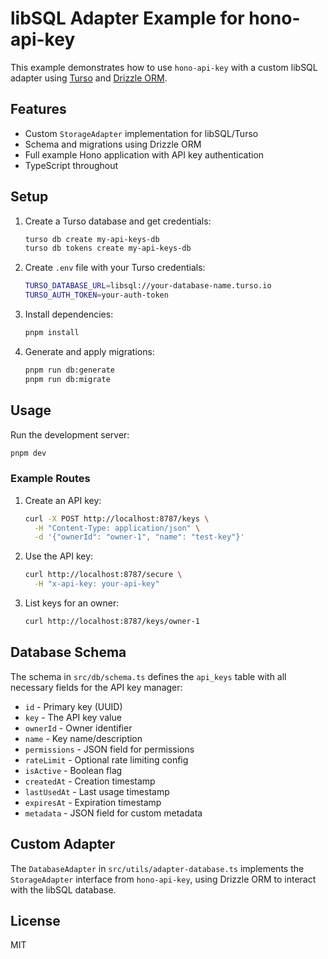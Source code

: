 # libSQL Adapter Example for hono-api-key

This example demonstrates how to use `hono-api-key` with a custom libSQL adapter using [Turso](https://turso.tech) and [Drizzle ORM](https://orm.drizzle.team).

## Features

- Custom `StorageAdapter` implementation for libSQL/Turso
- Schema and migrations using Drizzle ORM
- Full example Hono application with API key authentication
- TypeScript throughout

## Setup

1. Create a Turso database and get credentials:
   ```bash
   turso db create my-api-keys-db
   turso db tokens create my-api-keys-db
   ```

2. Create `.env` file with your Turso credentials:
   ```bash
   TURSO_DATABASE_URL=libsql://your-database-name.turso.io
   TURSO_AUTH_TOKEN=your-auth-token
   ```

3. Install dependencies:
   ```bash
   pnpm install
   ```

4. Generate and apply migrations:
   ```bash
   pnpm run db:generate
   pnpm run db:migrate
   ```

## Usage

Run the development server:
```bash
pnpm dev
```

### Example Routes

1. Create an API key:
   ```bash
   curl -X POST http://localhost:8787/keys \
     -H "Content-Type: application/json" \
     -d '{"ownerId": "owner-1", "name": "test-key"}'
   ```

2. Use the API key:
   ```bash
   curl http://localhost:8787/secure \
     -H "x-api-key: your-api-key"
   ```

3. List keys for an owner:
   ```bash
   curl http://localhost:8787/keys/owner-1
   ```

## Database Schema

The schema in `src/db/schema.ts` defines the `api_keys` table with all necessary fields for the API key manager:

- `id` - Primary key (UUID)
- `key` - The API key value
- `ownerId` - Owner identifier
- `name` - Key name/description
- `permissions` - JSON field for permissions
- `rateLimit` - Optional rate limiting config
- `isActive` - Boolean flag
- `createdAt` - Creation timestamp
- `lastUsedAt` - Last usage timestamp
- `expiresAt` - Expiration timestamp
- `metadata` - JSON field for custom metadata

## Custom Adapter

The `DatabaseAdapter` in `src/utils/adapter-database.ts` implements the `StorageAdapter` interface from `hono-api-key`, using Drizzle ORM to interact with the libSQL database.

## License

MIT

